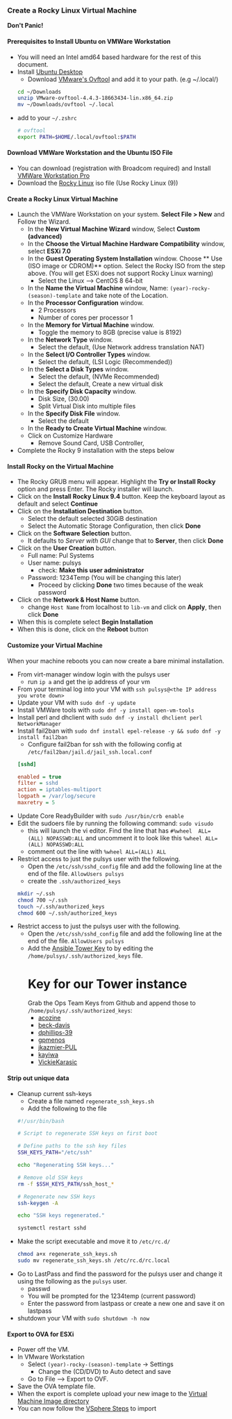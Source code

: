 ### Create a Rocky Linux Virtual Machine

**Don't Panic!**

#### Prerequisites to Install Ubuntu on VMWare Workstation

  * You will need an Intel amd64 based hardware for the rest of this document.
  * Install [Ubuntu Desktop](https://ubuntu.com/download/desktop)
    * Download [VMware's Ovftool](https://github.com/rgl/ovftool-binaries) and add it to your path. (e.g ~/.local/)
    ```bash
    cd ~/Downloads
    unzip VMware-ovftool-4.4.3-18663434-lin.x86_64.zip
    mv ~/Downloads/ovftool ~/.local
    ```
  * add to your `~/.zshrc`
    ```bash
    # ovftool
    export PATH=$HOME/.local/ovftool:$PATH
    ```

#### Download VMWare Workstation and the Ubuntu ISO File

  * You can download (registration with Broadcom required) and Install [VMWare Workstation Pro](https://www.vmware.com/products/desktop-hypervisor/workstation-and-fusion)
  * Download the [Rocky Linux](https://rockylinux.org/download) iso file (Use Rocky Linux (9))

#### Create a Rocky Linux Virtual Machine

  * Launch the VMWare Workstation on your system. **Select File > New** and Follow the Wizard.
    * In the **New Virtual Machine Wizard** window, Select **Custom (advanced)**
    * In the **Choose the Virtual Machine Hardware Compatibility** window, select **ESXi 7.0**
    * In the **Guest Operating System Installation** window. Choose ** Use (ISO image or CDROM)** option. Select the Rocky ISO from the step above. (You will get ESXi does not support Rocky Linux warning)
      * Select the Linux —> CentOS 8 64-bit
    * In the **Name the Virtual Machine** window, Name: `(year)-rocky-(season)-template` and take note of the Location.
    * In the **Processor Configuration** window.
      * 2 Processors
      * Number of cores per processor 1
    * In the **Memory for Virtual Machine** window.
      * Toggle the memory to 8GB (precise value is 8192)
    * In the **Network Type** window.
      * Select the default, (Use Network address translation NAT)
    * In the **Select I/O Controller Types** window.
      * Select the default, (LSI Logic (Recommended))
    * In the **Select a Disk Types** window.
      * Select the default, (NVMe Recommended)
      * Select the default, Create a new virtual disk
    * In the **Specify Disk Capacity** window.
      * Disk Size, (30.00)
      * Split Virtual Disk into multiple files
    * In the **Specify Disk File** window.
      * Select the default
     * In the **Ready to Create Virtual Machine** window.
      * Click on Customize Hardware
        * Remove Sound Card, USB Controller, 
  * Complete the Rocky 9 installation with the steps below

#### Install Rocky on the Virtual Machine

  * The Rocky GRUB menu will appear. Highlight the **Try or Install Rocky** option and press Enter. The Rocky installer will launch.
  * Click on the **Install Rocky Linux 9.4** button. Keep the keyboard layout as default and select **Continue**
  * Click on the **Installation Destination** button.
    * Select the default selected 30GiB destination
    * Select the Automatic Storage Configuration, then click **Done** 
  * Click on the **Software Selection** button.
    * It defaults to *Server with GUI* change that to **Server**, then click **Done**
  * Click on the **User Creation** button.
    * Full name: Pul Systems
    * User name: pulsys
      * check: **Make this user administrator**
    * Password: 1234Temp (You will be changing this later)
      * Proceed by clicking **Done** two times because of the weak password
  * Click on the **Network & Host Name** button.
    * change `Host Name` from localhost to `lib-vm` and click on **Apply**, then click **Done**
  * When this is complete select **Begin Installation**
  * When this is done, click on the **Reboot** button

#### Customize your Virtual Machine

When your machine reboots you can now create a bare minimal installation.

  * From virt-manager window login with the pulsys user
    * run `ip a` and get the ip address of your vm
  * From your terminal log into your VM with `ssh pulsys@<the IP address you wrote down>`
  * Update your VM with `sudo dnf -y update`
  * Install VMWare tools with `sudo dnf -y install open-vm-tools`
  * Install perl and dhclient  with `sudo dnf -y install dhclient perl NetworkManager`
  * Install fail2ban with `sudo dnf install epel-release -y && sudo dnf -y install fail2ban`
    * Configure fail2ban for ssh with the following config at `/etc/fail2ban/jail.d/jail_ssh.local.conf`
    ```ini
    [sshd]

    enabled = true
    filter = sshd
    action = iptables-multiport
    logpath = /var/log/secure
    maxretry = 5

    ```
  * Update Core ReadyBuilder with `sudo /usr/bin/crb enable`
  * Edit the sudoers file by running the following command: `sudo visudo`
    * this will launch the vi editor. Find the line that has `#%wheel  ALL=(ALL) NOPASSWD:ALL` and uncomment it to look like this `%wheel ALL=(ALL) NOPASSWD:ALL` 
    * comment out the line with `%wheel ALL=(ALL) ALL`
  * Restrict access to just the pulsys user with the following.
    * Open the `/etc/ssh/sshd_config` file and add the following line at the end of the file. `AllowUsers pulsys`
    * create the `.ssh/authorized_keys`
    ```bash
    mkdir ~/.ssh
    chmod 700 ~/.ssh
    touch ~/.ssh/authorized_keys
    chmod 600 ~/.ssh/authorized_keys
    ```
  * Restrict access to just the pulsys user with the following.
    * Open the `/etc/ssh/sshd_config` file and add the following line at the end of the file. `AllowUsers pulsys`
    * Add the [Ansible Tower Key](https://github.com/pulibrary/princeton_ansible/blob/main/keys/TowerKey.pub) to by editing the `/home/pulsys/.ssh/authorized_keys` file.
      # Key for our Tower instance
      Grab the Ops Team Keys from Github and append those to `/home/pulsys/.ssh/authorized_keys`:
        - [acozine](https://github.com/acozine.keys)
        - [beck-davis](https://github.com/beck-davis.keys)
        - [dphillips-39](https://github.com/dphillips-39.keys)
        - [gpmenos](https://github.com/gpmenos.keys)
        - [jkazmier-PUL](https://github.com/jkazmier-PUL.keys)
        - [kayiwa](https://github.com/kayiwa.keys)
        - [VickieKarasic](https://github.com/vickieKarasic.keys)

#### Strip out unique data

  * Cleanup current ssh-keys
    * Create a file named `regenerate_ssh_keys.sh`
    * Add the following to the file
    ```bash
    #!/usr/bin/bash

    # Script to regenerate SSH keys on first boot

    # Define paths to the ssh key files
    SSH_KEYS_PATH="/etc/ssh"

    echo "Regenerating SSH keys..."

    # Remove old SSH keys
    rm -f $SSH_KEYS_PATH/ssh_host_*

    # Regenerate new SSH keys
    ssh-keygen -A

    echo "SSH keys regenerated."

    systemctl restart sshd

    ```
  * Make the script executable and move it to `/etc/rc.d/`
    ```bash
    chmod a+x regenerate_ssh_keys.sh
    sudo mv regenerate_ssh_keys.sh /etc/rc.d/rc.local
    ```
  * Go to LastPass and find the password for the pulsys user and change it using the following as the `pulsys` user. 
    * passwd
    * You will be prompted for the 1234temp (current password)
    * Enter the password from lastpass or create a new one and save it on lastpass
  * shutdown your VM with `sudo shutdown -h now`

#### Export to OVA for ESXi
- Power off the VM.
- In VMware Workstation
  - Select `(year)-rocky-(season)-template` -> Settings
    - Change the (CD/DVD) to Auto detect and save
  - Go to File --> Export to OVF.
- Save the OVA template file.
- When the export is complete upload your new image to the [Virtual Machine Image directory](https://drive.google.com/drive/u/0/folders/1Op-tNRvE_LMlJa6E-Ig4nNEKtKCcXsIF)
- You can now follow the [VSphere Steps](vsphere_hypervisor.md) to import

